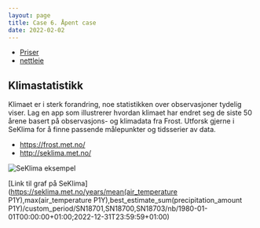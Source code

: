 ```yaml
---
layout: page
title: Case 6. Åpent case
date: 2022-02-02
---
```



- [Priser](https://www.hvakosterstrommen.no/strompris-api)
- [nettleie](https://data.norge.no/dataservices/937a0466-3f12-3219-8552-18689cf8d606)

## Klimastatistikk

Klimaet er i sterk forandring, noe statistikken over observasjoner tydelig viser.
Lag en app som illustrerer hvordan klimaet har endret seg de siste 50 årene basert
på observasjons- og klimadata fra Frost. Utforsk gjerne i SeKlima for å finne passende
målepunkter og tidsserier av data.

- <https://frost.met.no/>
- <http://seklima.met.no/>

![SeKlima eksempel](/images/examples/seklima.png)

[Link til graf på SeKlima](https://seklima.met.no/years/mean(air_temperature P1Y),max(air_temperature P1Y),best_estimate_sum(precipitation_amount P1Y)/custom_period/SN18701,SN18700,SN18703/nb/1980-01-01T00:00:00+01:00;2022-12-31T23:59:59+01:00)
